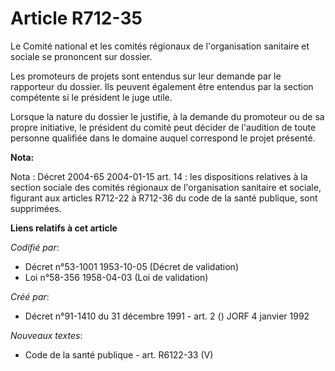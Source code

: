 # Article R712-35

Le Comité national et les comités régionaux de l'organisation sanitaire et sociale se prononcent sur dossier.

Les promoteurs de projets sont entendus sur leur demande par le rapporteur du dossier. Ils peuvent également être entendus
par la section compétente si le président le juge utile.

Lorsque la nature du dossier le justifie, à la demande du promoteur ou de sa propre initiative, le président du comité peut
décider de l'audition de toute personne qualifiée dans le domaine auquel correspond le projet présenté.

**Nota:**

Nota : Décret 2004-65 2004-01-15 art. 14 : les dispositions relatives à la section sociale des comités régionaux de
l'organisation sanitaire et sociale, figurant aux articles R712-22 à R712-36 du code de la santé publique, sont supprimées.

**Liens relatifs à cet article**

_Codifié par_:

  - Décret n°53-1001 1953-10-05 (Décret de validation)
  - Loi n°58-356 1958-04-03 (Loi de validation)

_Créé par_:

  - Décret n°91-1410 du 31 décembre 1991 - art. 2 () JORF 4 janvier 1992

_Nouveaux textes_:

  - Code de la santé publique - art. R6122-33 (V)
